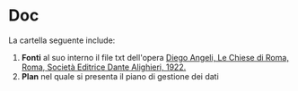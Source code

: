 # Doc 

La cartella seguente include: 
1. **Fonti** al suo interno il file txt dell'opera [Diego Angeli, Le Chiese di Roma, Roma, Società Editrice Dante Alighieri, 1922.](https://archive.org/details/lechiesediromagu00ange_0/page/n7/mode/2up)
2. **Plan** nel quale si presenta il piano di gestione dei dati 

